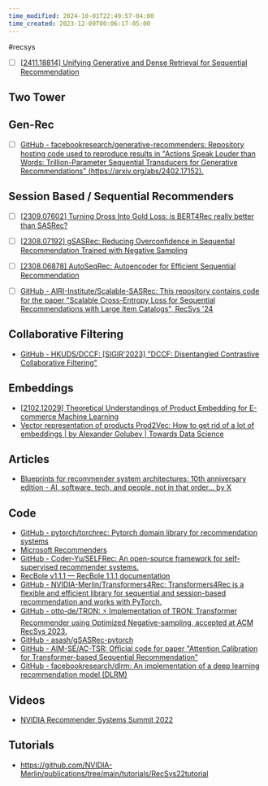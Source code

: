 ```yaml
---
time_modified: 2024-10-01T22:49:57-04:00
time_created: 2023-12-09T00:06:17-05:00
---
```

#recsys

- [ ] [\[2411.18814\] Unifying Generative and Dense Retrieval for Sequential Recommendation](https://arxiv.org/abs/2411.18814)


## Two Tower


## Gen-Rec
- [ ] [GitHub - facebookresearch/generative-recommenders: Repository hosting code used to reproduce results in "Actions Speak Louder than Words: Trillion-Parameter Sequential Transducers for Generative Recommendations" (https://arxiv.org/abs/2402.17152).](https://github.com/facebookresearch/generative-recommenders)

## Session Based / Sequential Recommenders
- [ ] [[2309.07602] Turning Dross Into Gold Loss: is BERT4Rec really better than SASRec?](https://arxiv.org/abs/2309.07602)

- [ ] [[2308.07192] gSASRec: Reducing Overconfidence in Sequential Recommendation Trained with Negative Sampling](https://arxiv.org/abs/2308.07192)
- [ ] [[2308.06878] AutoSeqRec: Autoencoder for Efficient Sequential Recommendation](https://arxiv.org/abs/2308.06878)
- [ ] [GitHub - AIRI-Institute/Scalable-SASRec: This repository contains code for the paper "Scalable Cross-Entropy Loss for Sequential Recommendations with Large Item Catalogs", RecSys '24](https://github.com/AIRI-Institute/Scalable-SASRec)


## Collaborative Filtering
- [GitHub - HKUDS/DCCF: [SIGIR'2023] "DCCF: Disentangled Contrastive Collaborative Filtering"](https://github.com/HKUDS/DCCF)

## Embeddings

- [[2102.12029] Theoretical Understandings of Product Embedding for E-commerce Machine Learning](https://arxiv.org/abs/2102.12029)
- [Vector representation of products Prod2Vec: How to get rid of a lot of embeddings | by Alexander Golubev | Towards Data Science](https://towardsdatascience.com/vector-representation-of-products-prod2vec-how-to-get-rid-of-a-lot-of-embeddings-26265361457c)


## Articles

- [Blueprints for recommender system architectures: 10th anniversary edition - AI, software, tech, and people, not in that order… by X](https://amatriain.net/blog/RecsysArchitectures)


## Code

- [GitHub - pytorch/torchrec: Pytorch domain library for recommendation systems](https://github.com/pytorch/torchrec)
- [Microsoft Recommenders](https://github.com/microsoft/recommenders)
- [GitHub - Coder-Yu/SELFRec: An open-source framework for self-supervised recommender systems.](https://github.com/Coder-Yu/SELFRec)
- [RecBole v1.1.1 — RecBole 1.1.1 documentation](https://recbole.io/docs/index.html)
- [GitHub - NVIDIA-Merlin/Transformers4Rec: Transformers4Rec is a flexible and efficient library for sequential and session-based recommendation and works with PyTorch.](https://github.com/NVIDIA-Merlin/Transformers4Rec/)
- [GitHub - otto-de/TRON: ⚡️ Implementation of TRON: Transformer Recommender using Optimized Negative-sampling, accepted at ACM RecSys 2023.](https://github.com/otto-de/TRON)
- [GitHub - asash/gSASRec-pytorch](https://github.com/asash/gSASRec-pytorch)
- [GitHub - AIM-SE/AC-TSR: Official code for paper "Attention Calibration for Transformer-based Sequential Recommendation"](https://github.com/AIM-SE/AC-TSR)
- [GitHub - facebookresearch/dlrm: An implementation of a deep learning recommendation model (DLRM)](https://github.com/facebookresearch/dlrm)



## Videos

- [NVIDIA Recommender Systems Summit 2022](https://www.youtube.com/watch?v=9rouLchcC0k)


## Tutorials

- https://github.com/NVIDIA-Merlin/publications/tree/main/tutorials/RecSys22tutorial